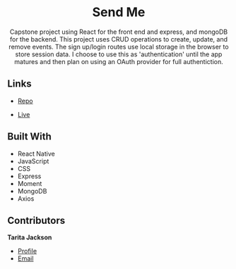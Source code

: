 
<h1 align="center">Send Me</h1>

<p align="center">Capstone project using React for the front end and express, and mongoDB for the backend. This project uses CRUD operations to create, update, and remove events. 
The sign up/login routes use local storage in the browser to store session data. I choose to use this as 'authentication' until the app matures and then plan on using an OAuth provider for full authentiction. </p>

## Links

- [Repo](https://github.com/Baybedoll-techgirl/sendme	"<project-name> Repo")

- [Live](https://sendmevolunteer.herokuapp.com/ "Live View")




## Built With

- React Native
- JavaScript
- CSS
- Express
- Moment
- MongoDB
- Axios






## Contributors

**Tarita Jackson**

- [Profile](https://github.com/Baybedoll-techgirl "Tarita Jackson")
- [Email](mailto:ritajack@gmail.com?subject=Hi "Hi!")


